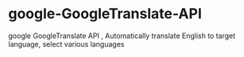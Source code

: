 # google-GoogleTranslate-API
google GoogleTranslate API ,  Automatically translate English to target language, select various languages
